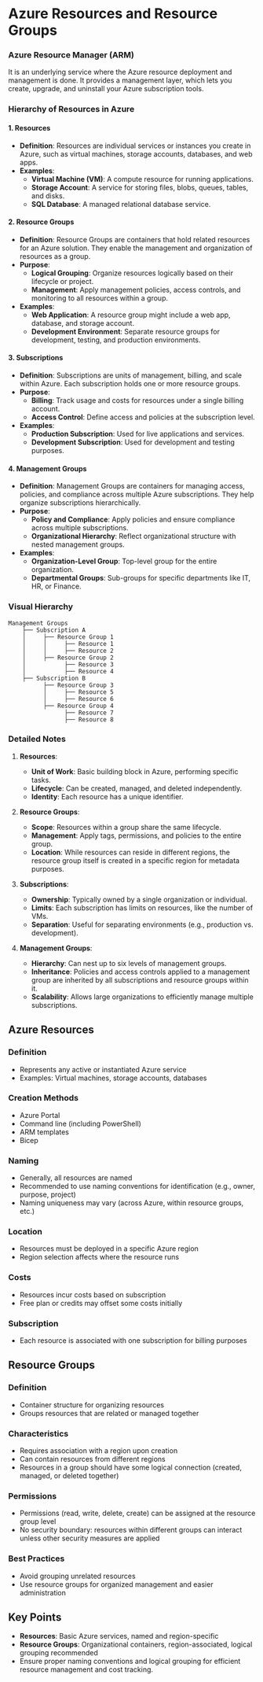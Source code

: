 # Azure Resources and Resource Groups

### Azure Resource Manager (ARM)
It is an underlying service where the Azure resource deployment and management is done. It provides a management layer, which lets you create, upgrade, and uninstall your Azure subscription tools.

### Hierarchy of Resources in Azure

#### 1. Resources
- **Definition**: Resources are individual services or instances you create in Azure, such as virtual machines, storage accounts, databases, and web apps.
- **Examples**:
  - **Virtual Machine (VM)**: A compute resource for running applications.
  - **Storage Account**: A service for storing files, blobs, queues, tables, and disks.
  - **SQL Database**: A managed relational database service.

#### 2. Resource Groups
- **Definition**: Resource Groups are containers that hold related resources for an Azure solution. They enable the management and organization of resources as a group.
- **Purpose**:
  - **Logical Grouping**: Organize resources logically based on their lifecycle or project.
  - **Management**: Apply management policies, access controls, and monitoring to all resources within a group.
- **Examples**:
  - **Web Application**: A resource group might include a web app, database, and storage account.
  - **Development Environment**: Separate resource groups for development, testing, and production environments.

#### 3. Subscriptions
- **Definition**: Subscriptions are units of management, billing, and scale within Azure. Each subscription holds one or more resource groups.
- **Purpose**:
  - **Billing**: Track usage and costs for resources under a single billing account.
  - **Access Control**: Define access and policies at the subscription level.
- **Examples**:
  - **Production Subscription**: Used for live applications and services.
  - **Development Subscription**: Used for development and testing purposes.

#### 4. Management Groups
- **Definition**: Management Groups are containers for managing access, policies, and compliance across multiple Azure subscriptions. They help organize subscriptions hierarchically.
- **Purpose**:
  - **Policy and Compliance**: Apply policies and ensure compliance across multiple subscriptions.
  - **Organizational Hierarchy**: Reflect organizational structure with nested management groups.
- **Examples**:
  - **Organization-Level Group**: Top-level group for the entire organization.
  - **Departmental Groups**: Sub-groups for specific departments like IT, HR, or Finance.

### Visual Hierarchy
```
Management Groups
    ├── Subscription A
    │     ├── Resource Group 1
    │     │     ├── Resource 1
    │     │     ├── Resource 2
    │     ├── Resource Group 2
    │           ├── Resource 3
    │           ├── Resource 4
    ├── Subscription B
          ├── Resource Group 3
          │     ├── Resource 5
          │     ├── Resource 6
          ├── Resource Group 4
                ├── Resource 7
                ├── Resource 8
```

### Detailed Notes
1. **Resources**:
   - **Unit of Work**: Basic building block in Azure, performing specific tasks.
   - **Lifecycle**: Can be created, managed, and deleted independently.
   - **Identity**: Each resource has a unique identifier.

2. **Resource Groups**:
   - **Scope**: Resources within a group share the same lifecycle.
   - **Management**: Apply tags, permissions, and policies to the entire group.
   - **Location**: While resources can reside in different regions, the resource group itself is created in a specific region for metadata purposes.

3. **Subscriptions**:
   - **Ownership**: Typically owned by a single organization or individual.
   - **Limits**: Each subscription has limits on resources, like the number of VMs.
   - **Separation**: Useful for separating environments (e.g., production vs. development).

4. **Management Groups**:
   - **Hierarchy**: Can nest up to six levels of management groups.
   - **Inheritance**: Policies and access controls applied to a management group are inherited by all subscriptions and resource groups within it.
   - **Scalability**: Allows large organizations to efficiently manage multiple subscriptions. 

## Azure Resources
### Definition
- Represents any active or instantiated Azure service
- Examples: Virtual machines, storage accounts, databases

### Creation Methods
- Azure Portal
- Command line (including PowerShell)
- ARM templates
- Bicep

### Naming
- Generally, all resources are named
- Recommended to use naming conventions for identification (e.g., owner, purpose, project)
- Naming uniqueness may vary (across Azure, within resource groups, etc.)

### Location
- Resources must be deployed in a specific Azure region
- Region selection affects where the resource runs

### Costs
- Resources incur costs based on subscription
- Free plan or credits may offset some costs initially

### Subscription
- Each resource is associated with one subscription for billing purposes

## Resource Groups
### Definition
- Container structure for organizing resources
- Groups resources that are related or managed together

### Characteristics
- Requires association with a region upon creation
- Can contain resources from different regions
- Resources in a group should have some logical connection (created, managed, or deleted together)

### Permissions
- Permissions (read, write, delete, create) can be assigned at the resource group level
- No security boundary: resources within different groups can interact unless other security measures are applied

### Best Practices
- Avoid grouping unrelated resources
- Use resource groups for organized management and easier administration

## Key Points
- **Resources**: Basic Azure services, named and region-specific
- **Resource Groups**: Organizational containers, region-associated, logical grouping recommended
- Ensure proper naming conventions and logical grouping for efficient resource management and cost tracking.